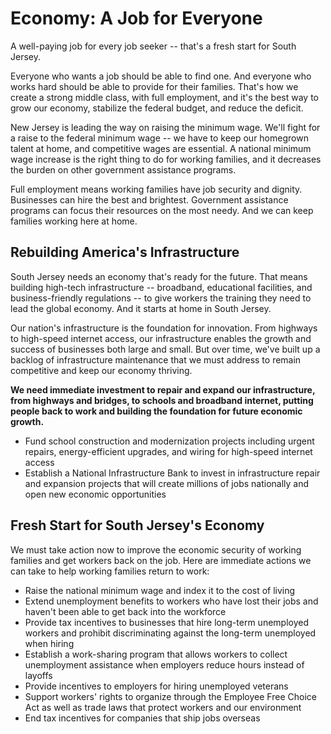 # Economy: A Job for Everyone

A well-paying job for every job seeker -- that's a fresh start for South Jersey.

Everyone who wants a job should be able to find one. And everyone who works hard should be able to provide for their families. That's how we create a strong middle class, with full employment, and it's the best way to grow our economy, stabilize the federal budget, and reduce the deficit. 

New Jersey is leading the way on raising the minimum wage. We'll fight for a raise to the federal minimum wage -- we have to keep our homegrown talent at home, and competitive wages are essential. A national minimum wage increase is the right thing to do for working families, and it decreases the burden on other government assistance programs.

Full employment means working families have job security and dignity. Businesses can hire the best and brightest. Government assistance programs can focus their resources on the most needy. And we can keep families working here at home.

## Rebuilding America's Infrastructure

South Jersey needs an economy that's ready for the future. That means building high-tech infrastructure -- broadband, educational facilities, and business-friendly regulations -- to give workers the training they need to lead the global economy. And it starts at home in South Jersey.

Our nation's infrastructure is the foundation for innovation. From highways to high-speed internet access, our infrastructure enables the growth and success of businesses both large and small. But over time, we've built up a backlog of infrastructure maintenance that we must address to remain competitive and keep our economy thriving.

**We need immediate investment to repair and expand our infrastructure, from highways and bridges, to schools and broadband internet, putting people back to work and building the foundation for future economic growth.**

- Fund school construction and modernization projects including urgent repairs, energy-efficient upgrades, and wiring for high-speed internet access
- Establish a National Infrastructure Bank to invest in infrastructure repair and expansion projects that will create millions of jobs nationally and open new economic opportunities

## Fresh Start for South Jersey's Economy

We must take action now to improve the economic security of working families and get workers back on the job. Here are immediate actions we can take to help working families return to work:

- Raise the national minimum wage and index it to the cost of living
- Extend unemployment benefits to workers who have lost their jobs and haven't been able to get back into the workforce
- Provide tax incentives to businesses that hire long-term unemployed workers and prohibit discriminating against the long-term unemployed when hiring
- Establish a work-sharing program that allows workers to collect unemployment assistance when employers reduce hours instead of layoffs
- Provide incentives to employers for hiring unemployed veterans
- Support workers' rights to organize through the Employee Free Choice Act as well as trade laws that protect workers and our environment
- End tax incentives for companies that ship jobs overseas

